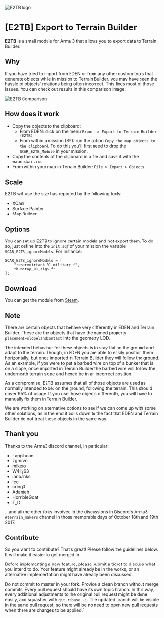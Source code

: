 ![E2TB logo](https://cldup.com/isZPFlSHn0.png)

# [E2TB] Export to Terrain Builder

**E2TB** is a small module for Arma 3 that allows you to export data to Terrain Builder.


## Why
If you have tried to import from EDEN or from any other custom tools that generate objects while in mission to Terrain Builder, you may have seen the hassle of objects' rotations being often incorrect. This fixes most of those issues. You can check out results in this comparison image:

![E2TB Comparison](https://cldup.com/eOdeb2Gtga.jpg)

## How does it work

  * Copy the objects to the clipboard:
    * From EDEN: click on the menu `Export > Export to Terrain Builder (E2TB)`
    * From within a mission (SP): run the action `Copy the map objects to the clipboard`. To do this you'll first need to drop the `SCAR_E2TB_Module` in your mission.
  * Copy the contents of the clipboard in a file and save it with the extension `.txt`
  * From within your map in Terrain Builder: `File > Import > Objects`

## Scale

E2TB will use the size has reported by the following tools:

  * XCam
  * Surface Painter
  * Map Builder

## Options

You can set up E2TB to ignore certain models and not export them. To do so, just define into the `init.sqf` of your mission the variable `SCAR_E2TB_ignoreModels`. For instance:

```sqf
SCAR_E2TB_ignoreModels = [
    "reservoirtank_01_military_f",
    "busstop_01_sign_f"
];
```

## Download

You can get the module from [Steam](http://steamcommunity.com/sharedfiles/filedetails/?id=1174073713).

## Note

There are certain objects that behave very differently in EDEN and Terrain Builder. These are the objects that have the named property `placement=slopelandcontact` into the geometry LOD.

The intended behaviour for these objects is to stay flat on the ground and adapt to the terrain. Though, in EDEN you are able to easily position them horizontally, but once imported in Terrain Builder they will follow the ground. As an example, if you were to put a barbed wire on top of a bunker that is on a slope, once imported in Terrain Builder the barbed wire will follow the underneath terrain slope and hence be in an incorrect position.

As a compromise, E2TB assumes that all of those objects are used as normally intended to be: on the ground, following the terrain. This should cover 95% of usage. If you use those objects differently, you will have to manually fix them in Terrain Builder.

We are working on alternative options to see if we can come up with some other solutions, as in the end it boils down to the fact that EDEN and Terrain Builder do not treat these objects in the same way.


## Thank you

Thanks to the Arma3 discord channel, in particular:

  * Lappihuan
  * zgmrvn
  * mikero
  * W4lly63
  * ianbanks
  * Ice
  * cring0
  * Adanteh
  * HorribleGoat
  * T_D

...and all the other folks involved in the discussions in Discord's Arma3 `#terrain_makers` channel in those memorable days of October 18th and 19th 2017.

## Contribute

So you want to contribute? That's great! Please follow the guidelines below. It will make it easier to get merged in.

Before implementing a new feature, please submit a ticket to discuss what you intend to do. Your feature might already be in the works, or an alternative implementation might have already been discussed.

Do not commit to master in your fork. Provide a clean branch without merge commits. Every pull request should have its own topic branch. In this way, every additional adjustments to the original pull request might be done easily, and squashed with `git rebase -i`. The updated branch will be visible in the same pull request, so there will be no need to open new pull requests when there are changes to be applied.`
